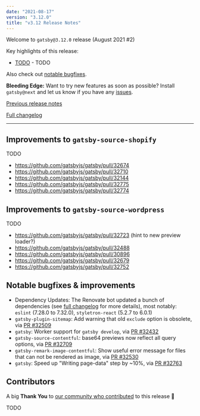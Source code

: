 ```yaml
---
date: "2021-08-17"
version: "3.12.0"
title: "v3.12 Release Notes"
---
```


Welcome to `gatsby@3.12.0` release (August 2021 #2)

Key highlights of this release:

- [TODO](#todo) - TODO

Also check out [notable bugfixes](#notable-bugfixes--improvements).

**Bleeding Edge:** Want to try new features as soon as possible? Install `gatsby@next` and let us know
if you have any [issues](https://github.com/gatsbyjs/gatsby/issues).

[Previous release notes](/docs/reference/release-notes/v3.11)

[Full changelog](https://github.com/gatsbyjs/gatsby/compare/gatsby@3.12.0-next.0...gatsby@3.12.0)

---

## Improvements to `gatsby-source-shopify`

TODO

- https://github.com/gatsbyjs/gatsby/pull/32674
- https://github.com/gatsbyjs/gatsby/pull/32710
- https://github.com/gatsbyjs/gatsby/pull/32144
- https://github.com/gatsbyjs/gatsby/pull/32775
- https://github.com/gatsbyjs/gatsby/pull/32774

## Improvements to `gatsby-source-wordpress`

TODO

- https://github.com/gatsbyjs/gatsby/pull/32723 (hint to new preview loader?)
- https://github.com/gatsbyjs/gatsby/pull/32488
- https://github.com/gatsbyjs/gatsby/pull/30896
- https://github.com/gatsbyjs/gatsby/pull/32679
- https://github.com/gatsbyjs/gatsby/pull/32752

## Notable bugfixes & improvements

- Dependency Updates: The Renovate bot updated a bunch of dependencies (see [full changelog](https://github.com/gatsbyjs/gatsby/compare/gatsby@3.12.0-next.0...gatsby@3.12.0) for more details), most notably: `eslint` (7.28.0 to 7.32.0), `styletron-react` (5.2.7 to 6.0.1)
- `gatsby-plugin-sitemap`: Add warning that old `exclude` option is obsolete, via [PR #32509](https://github.com/gatsbyjs/gatsby/pull/32509)
- `gatsby`: Worker support for `gatsby develop`, via [PR #32432](https://github.com/gatsbyjs/gatsby/pull/32432)
- `gatsby-source-contentful`: base64 previews now reflect all query options, via [PR #32709](https://github.com/gatsbyjs/gatsby/pull/32709)
- `gatsby-remark-image-contentful`: Show useful error message for files that can not be rendered as image, via [PR #32530](https://github.com/gatsbyjs/gatsby/pull/32530)
- `gatsby`: Speed up "Writing page-data" step by ~10%, via [PR #32763](https://github.com/gatsbyjs/gatsby/pull/32763)

## Contributors

A big **Thank You** to [our community who contributed](https://github.com/gatsbyjs/gatsby/compare/gatsby@3.12.0-next.0...gatsby@3.12.0) to this release 💜

TODO
